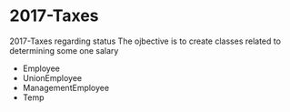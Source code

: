# 2017-Taxes
2017-Taxes regarding status
The ojbective is to create classes related to determining some one salary

* Employee
* UnionEmployee
* ManagementEmployee
* Temp
